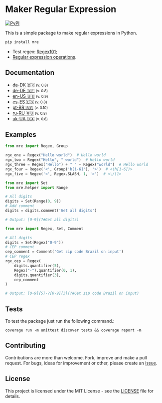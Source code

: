 # Maker Regular Expression
<a href="https://pypi.org/project/mre/">
  <img alt="PyPI" src="https://img.shields.io/pypi/v/mre.svg">
</a>

This is a simple package to make regular expressions in Python.

```bash
pip install mre
```

- Test regex: [Regex101](https://regex101.com/);
- [Regular expression operations](https://docs.python.org/3/library/re.html).

## Documentation

- [da-DK :denmark:](docs/da_DK.md) <small>(v. 0.8)</small>
- [de-DE :de:](docs/de_DE.md) <small>(v. 0.8)</small>
- [en-US :us:](docs/en_US.md) <small>(v. 0.9)</small>
- [es-ES :es:](docs/es_ES.md) <small>(v. 0.8)</small>
- [pt-BR :brazil:](docs/pt_BR.md) <small>(v. 0.10)</small>
- [ru-RU :ru:](docs/ru_RU.md) <small>(v. 0.8)</small>
- [uk-UA :ukraine:](docs/uk_UA.md) <small>(v. 0.8)</small>

## Examples

```python
from mre import Regex, Group

rgx_one = Regex("Hello world")  # Hello world
rgx_two = Regex("Hello", " world")  # Hello world
rgx_three = Regex("Hello") + " " + Regex("world")  # Hello world
rgx_four = Regex('<', Group('h[1-6]'), '>')  # <(h[1-6])>
rgx_five = Regex('<', Regex.SLASH, 1, '>')  # <\/\1>
```

```python
from mre import Set
from mre.helper import Range

# All digits
digits = Set(Range(0, 9))
# Add comment
digits = digits.comment('Get all digits')

# Output: [0-9](?#Get all digits)
```

```python
from mre import Regex, Set, Comment

# All digits
digits = Set(Regex("0-9"))
# CEP comment
cep_comment = Comment('Get zip code Brazil on input')
# CEP regex
rgx_cep = Regex(
    digits.quantifier(5),
    Regex("-").quantifier(0, 1),
    digits.quantifier(3),
    cep_comment
)

# Output: [0-9]{5}-?[0-9]{3}(?#Get zip code Brazil on input)
```

## Tests
To test the package just run the following command.:

```shell
coverage run -m unittest discover tests && coverage report -m
```

## Contributing
Contributions are more than welcome. Fork, improve and make a pull request. For bugs, ideas for improvement or other, please create an [issue](https://github.com/alvarofpp/mre/issues).

## License
This project is licensed under the MIT License - see the [LICENSE](LICENSE) file for details.
